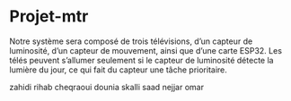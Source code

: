 # Projet-mtr
Notre système sera composé de trois télévisions, d’un capteur de luminosité, d’un capteur de mouvement, ainsi que d’une carte ESP32.
Les télés peuvent s’allumer seulement si le capteur de luminosité détecte la lumière du jour, ce qui fait du capteur une tâche prioritaire.

zahidi rihab 
cheqraoui dounia 
skalli saad
nejjar omar 
